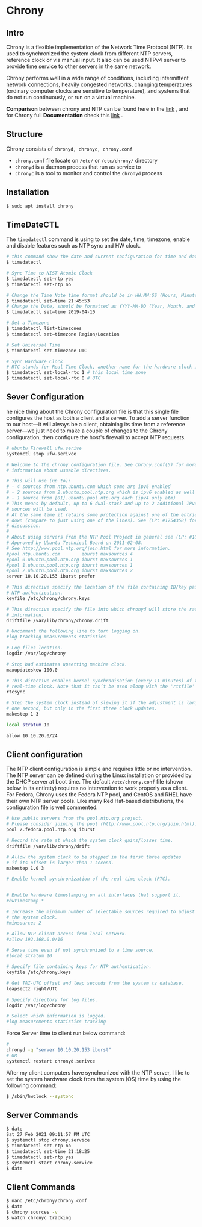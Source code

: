 #    Chrony

## Intro

Chrony is a flexible implementation of the Network Time Protocol (NTP). its used to synchronized the system clock from different NTP servers, reference clock or via manual input. It  also can be used NTPv4 server to provide time service to other servers in the same network.

Chrony performs well in a wide range of conditions, including intermittent  network connections, heavily congested networks, changing temperatures  (ordinary computer clocks are sensitive to temperature), and systems  that do not run continuously, or run on a virtual machine.

**Comparison** between chrony and NTP can be found here in the [link](https://chrony.tuxfamily.org/comparison.html) , and for Chrony full **Documentation** check this [link](https://chrony.tuxfamily.org/documentation.html) .

## Structure

Chrony consists of `chronyd, chronyc, chrony.conf` 

* `chrony.conf` file locate on `/etc/` or `/etc/chrony/` directory  
* `chronyd` is a daemon process that run as service to 
* `chronyc` is a tool to monitor and control the `chronyd` process 

## Installation 

```bash
$ sudo apt install chrony 
```



## TimeDateCTL

The `timedatectl` command is using to set the date, time, timezone, enable and disable features such as NTP sync and HW clock.

```bash
# this command show the date and current configuration for time and date 
$ timedatectl 

# Sync Time to NIST Atomic Clock
$ timedatectl set–ntp yes 
$ timedatectl set-ntp no

# Change the Time Note time format should be in HH:MM:SS (Hours, Minutes, Seconds)
$ timedatectl set–time 21:45:53
# Change the Date, should be formatted as YYYY-MM-DD (Year, Month, and Day
$ timedatectl set–time 2019-04-10

# Set a Timezone
$ timedatectl list-timezones
$ timedatectl set–timezone Region/Location

# Set Universal Time
$ timedatectl set–timezone UTC

# Sync Hardware Clock
# RTC stands for Real-Time Clock, another name for the hardware clock in your computer. Your system has a tiny quartz crystal and a battery that keeps time at times when the system disconnects from a network.
$ timedatectl set-local-rtc 1 # this local time zone 
$ timedatectl set-local-rtc 0 # UTC


```



## Sever Configuration 

he nice thing about the Chrony configuration file is that this single  file configures the host as both a client and a server. To add a server  function to our host—it will always be a client, obtaining its time from a reference server—we just need to make a couple of changes to the  Chrony configuration, then configure the host's firewall to accept NTP  requests.

```bash
# ubuntu Firewall ufw.serive
systemctl stop ufw.serivce 
```



```bash
# Welcome to the chrony configuration file. See chrony.conf(5) for more
# information about usuable directives.

# This will use (up to):
# - 4 sources from ntp.ubuntu.com which some are ipv6 enabled
# - 2 sources from 2.ubuntu.pool.ntp.org which is ipv6 enabled as well
# - 1 source from [01].ubuntu.pool.ntp.org each (ipv4 only atm)
# This means by default, up to 6 dual-stack and up to 2 additional IPv4-only
# sources will be used.
# At the same time it retains some protection against one of the entries being
# down (compare to just using one of the lines). See (LP: #1754358) for the
# discussion.
#
# About using servers from the NTP Pool Project in general see (LP: #104525).
# Approved by Ubuntu Technical Board on 2011-02-08.
# See http://www.pool.ntp.org/join.html for more information.
#pool ntp.ubuntu.com        iburst maxsources 4
#pool 0.ubuntu.pool.ntp.org iburst maxsources 1
#pool 1.ubuntu.pool.ntp.org iburst maxsources 1
#pool 2.ubuntu.pool.ntp.org iburst maxsources 2
server 10.10.20.153 iburst prefer

# This directive specify the location of the file containing ID/key pairs for
# NTP authentication.
keyfile /etc/chrony/chrony.keys

# This directive specify the file into which chronyd will store the rate
# information.
driftfile /var/lib/chrony/chrony.drift

# Uncomment the following line to turn logging on.
#log tracking measurements statistics

# Log files location.
logdir /var/log/chrony

# Stop bad estimates upsetting machine clock.
maxupdateskew 100.0

# This directive enables kernel synchronisation (every 11 minutes) of the
# real-time clock. Note that it can’t be used along with the 'rtcfile' directive.
rtcsync

# Step the system clock instead of slewing it if the adjustment is larger than
# one second, but only in the first three clock updates.
makestep 1 3

local stratum 10

allow 10.10.20.0/24 
```





## Client configuration 

The NTP client configuration is simple and requires little or no  intervention. The NTP server can be defined during the Linux  installation or provided by the DHCP server at boot time. The default  `/etc/chrony.conf` file (shown below in its entirety) requires no intervention to work  properly as a client. For Fedora, Chrony uses the Fedora NTP pool, and  CentOS and RHEL have their own NTP server pools. Like many Red Hat-based distributions, the configuration file is well commented.

```bash
# Use public servers from the pool.ntp.org project.
# Please consider joining the pool (http://www.pool.ntp.org/join.html).
pool 2.fedora.pool.ntp.org iburst

# Record the rate at which the system clock gains/losses time.
driftfile /var/lib/chrony/drift

# Allow the system clock to be stepped in the first three updates
# if its offset is larger than 1 second.
makestep 1.0 3

# Enable kernel synchronization of the real-time clock (RTC).


# Enable hardware timestamping on all interfaces that support it.
#hwtimestamp *

# Increase the minimum number of selectable sources required to adjust
# the system clock.
#minsources 2

# Allow NTP client access from local network.
#allow 192.168.0.0/16

# Serve time even if not synchronized to a time source.
#local stratum 10

# Specify file containing keys for NTP authentication.
keyfile /etc/chrony.keys

# Get TAI-UTC offset and leap seconds from the system tz database.
leapsectz right/UTC

# Specify directory for log files.
logdir /var/log/chrony

# Select which information is logged.
#log measurements statistics tracking
```



Force Server time to client run below command:

```bash
# 
chronyd -q "server 10.10.20.153 iburst"
# OR
systemctl restart chronyd.serivce
```



After my client computers have synchronized with the NTP server, I like  to set the system hardware clock from the system (OS) time by using the  following command:

```bash
$ /sbin/hwclock --systohc
```



## Server Commands 

```bash
$ date 
Sat 27 Feb 2021 09:11:57 PM UTC
$ systemctl stop chrony.service 
$ timedatectl set-ntp no
$ timedatectl set-time 21:18:25
$ timedatectl set-ntp yes
$ systemctl start chrony.service 
$ date 

```



## Client Commands 

```bash
$ nano /etc/chrony/chrony.conf
$ date 
$ chrony sources -v 
$ watch chronyc tracking 
```




